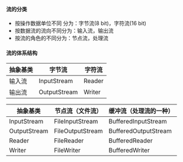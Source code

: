 #### 流的分类

* 按操作数据单位不同 分为：字节流(8 bit)，字符流(16 bit)
* 按数据流的流向不同分为：输入流，输出流
* 按流的角色的不同分为：节点流，处理流



#### 流的体系结构

| 抽象基类 | 字节流       | 字符流 |
| -------- | ------------ | ------ |
| 输入流   | InputStream  | Reader |
| 输出流   | OutputStream | Writer |



| 抽象基类     | 节点流（文件流） | 缓冲流（处理流的一种） |
| ------------ | ---------------- | ---------------------- |
| InputStream  | FileInputStream  | BufferedInputStream    |
| OutputStream | FileOutputStream | BufferedOutputStream   |
| Reader       | FileReader       | BufferedReader         |
| Writer       | FileWriter       | BufferedWriter         |













